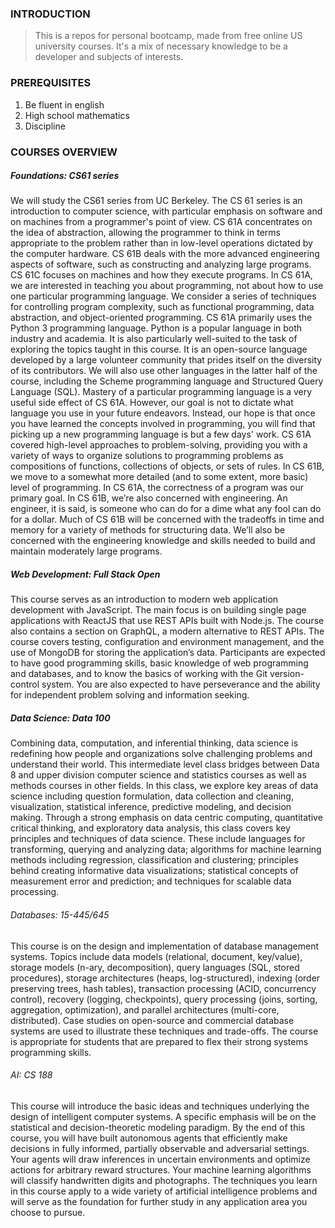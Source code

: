### INTRODUCTION

> This is a repos for personal bootcamp, made from free online US university courses. It's a mix of necessary knowledge to be a developer and subjects of interests.

### PREREQUISITES

1. Be fluent in english
2. High school mathematics
3. Discipline

### COURSES OVERVIEW

##### Foundations: CS61 series

We will study the CS61 series from UC Berkeley. The CS 61 series is an introduction to computer science, with particular emphasis on software and on machines from a programmer's point of view. CS 61A concentrates on the idea of abstraction, allowing the programmer to think in terms appropriate to the problem rather than in low-level operations dictated by the computer hardware. CS 61B deals with the more advanced engineering aspects of software, such as constructing and analyzing large programs. CS 61C focuses on machines and how they execute programs. In CS 61A, we are interested in teaching you about programming, not about how to use one particular programming language. We consider a series of techniques for controlling program complexity, such as functional programming, data abstraction, and object-oriented programming. CS 61A primarily uses the Python 3 programming language. Python is a popular language in both industry and academia. It is also particularly well-suited to the task of exploring the topics taught in this course. It is an open-source language developed by a large volunteer community that prides itself on the diversity of its contributors. We will also use other languages in the latter half of the course, including the Scheme programming language and Structured Query Language (SQL). Mastery of a particular programming language is a very useful side effect of CS 61A. However, our goal is not to dictate what language you use in your future endeavors. Instead, our hope is that once you have learned the concepts involved in programming, you will find that picking up a new programming language is but a few days' work. CS 61A covered high-level approaches to problem-solving, providing you with a variety of ways to organize solutions to programming problems as compositions of functions, collections of objects, or sets of rules. In CS 61B, we move to a somewhat more detailed (and to some extent, more basic) level of programming. In CS 61A, the correctness of a program was our primary goal. In CS 61B, we’re also concerned with engineering. An engineer, it is said, is someone who can do for a dime what any fool can do for a dollar. Much of CS 61B will be concerned with the tradeoffs in time and memory for a variety of methods for structuring data. We’ll also be concerned with the engineering knowledge and skills needed to build and maintain moderately large programs.

##### Web Development: Full Stack Open

This course serves as an introduction to modern web application development with JavaScript. The main focus is on building single page applications with ReactJS that use REST APIs built with Node.js. The course also contains a section on GraphQL, a modern alternative to REST APIs. The course covers testing, configuration and environment management, and the use of MongoDB for storing the application’s data. Participants are expected to have good programming skills, basic knowledge of web programming and databases, and to know the basics of working with the Git version-control system. You are also expected to have perseverance and the ability for independent problem solving and information seeking.

##### Data Science: Data 100

Combining data, computation, and inferential thinking, data science is redefining how people and organizations solve challenging problems and understand their world. This intermediate level class bridges between Data 8 and upper division computer science and statistics courses as well as methods courses in other fields. In this class, we explore key areas of data science including question formulation, data collection and cleaning, visualization, statistical inference, predictive modeling, and decision making. Through a strong emphasis on data centric computing, quantitative critical thinking, and exploratory data analysis, this class covers key principles and techniques of data science. These include languages for transforming, querying and analyzing data; algorithms for machine learning methods including regression, classification and clustering; principles behind creating informative data visualizations; statistical concepts of measurement error and prediction; and techniques for scalable data processing.

###### Databases: 15-445/645

This course is on the design and implementation of database management systems. Topics include data models (relational, document, key/value), storage models (n-ary, decomposition), query languages (SQL, stored procedures), storage architectures (heaps, log-structured), indexing (order preserving trees, hash tables), transaction processing (ACID, concurrency control), recovery (logging, checkpoints), query processing (joins, sorting, aggregation, optimization), and parallel architectures (multi-core, distributed). Case studies on open-source and commercial database systems are used to illustrate these techniques and trade-offs. The course is appropriate for students that are prepared to flex their strong systems programming skills.

###### AI: CS 188

This course will introduce the basic ideas and techniques underlying the design of intelligent computer systems. A specific emphasis will be on the statistical and decision-theoretic modeling paradigm. By the end of this course, you will have built autonomous agents that efficiently make decisions in fully informed, partially observable and adversarial settings. Your agents will draw inferences in uncertain environments and optimize actions for arbitrary reward structures. Your machine learning algorithms will classify handwritten digits and photographs. The techniques you learn in this course apply to a wide variety of artificial intelligence problems and will serve as the foundation for further study in any application area you choose to pursue.
